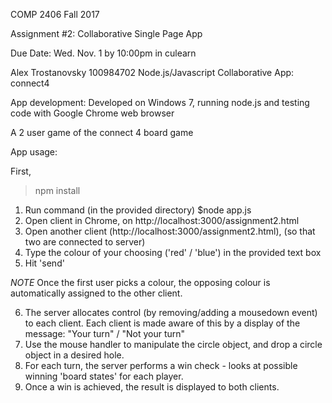 COMP 2406 Fall 2017

Assignment #2: Collaborative Single Page App

Due Date: Wed. Nov. 1 by 10:00pm in culearn

Alex Trostanovsky
100984702
Node.js/Javascript Collaborative App: connect4

App development:
Developed on Windows 7, running node.js and testing code with Google Chrome
web browser

A 2 user game of the connect 4 board game

App usage:

First,

> npm install 

1)  Run command (in the provided directory) $node app.js
2)  Open client in Chrome, on http://localhost:3000/assignment2.html
3)  Open another client (http://localhost:3000/assignment2.html),
    (so that two are connected to server)
4)  Type the colour of your choosing ('red' / 'blue') in the provided text box
5)  Hit 'send'

*NOTE* Once the first user picks a colour, the opposing colour is automatically
assigned to the other client.

6)  The server allocates control (by removing/adding a mousedown event) to each
    client. Each client is made aware of this by a display of the message:
    "Your turn" / "Not your turn"
7)  Use the mouse handler to manipulate the circle object, and drop a circle
    object in a desired hole.
8)  For each turn, the server performs a win check - looks at possible
    winning 'board states' for each player.
9)  Once a win is achieved, the result is displayed to both clients.
